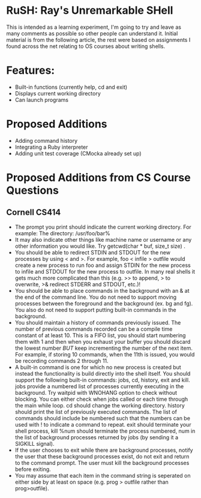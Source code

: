 # RuSH: Ray's Unremarkable SHell

This is intended as a learning experiment, I'm going to try and leave as many comments as possible so other people can understand it. Initial material is from the following article, the rest were based on assignments I found across the net relating to OS courses about writing shells.

# Features:
* Built-in functions (currently help, cd and exit)
* Displays current working directory
* Can launch programs
 
# Proposed Additions
* Adding command history
* Integrating a Ruby interpreter
* Adding unit test coverage (CMocka already set up)

# Proposed Additions from CS Course Questions
## Cornell CS414
* The prompt you print should indicate the current working directory. For example:  The directory: /usr/foo/bar%
* It may also indicate other things like machine name or username or any other information you would like. Try getcwd(char * buf, size_t size) .
* You should be able to redirect STDIN and STDOUT for the new processes by using < and >. For example, foo < infile > outfile would create a new process to run foo and assign STDIN for the new process to infile and STDOUT for the new process to outfile. In many real shells it gets much more complicated than this (e.g. >> to append, > to overwrite, >& redirect STDERR and STDOUT, etc.)! 
* You should be able to place commands in the background with an & at the end of the command line. You do not need to support moving processes between the foreground and the background (ex. bg and fg). You also do not need to support putting built-in commands in the background.
* You should maintain a history of commands previously issued. The number of previous commands recorded can be a compile time constant of at least 10. This is a FIFO list, you should start numbering them with 1 and then when you exhaust your buffer you should discard the lowest number *BUT* keep incrementing the number of the next item. For example, if storing 10 commands, when the 11th is issued, you would be recording commands 2 through 11.
* A built-in command is one for which no new process is created but instead the functionality is build directly into the shell itself. You should support the following built-in commands: jobs, cd, history, exit and kill. jobs provide a numbered list of processes currently executing in the background. Try waitpid with WNOHANG option to check without blocking. You can either check when jobs called or each time through the main while loop. cd should change the working directory. history should print the list of previously executed commands. The list of commands should include be numbered such that the numbers can be used with ! to indicate a command to repeat. exit should terminate your shell process, kill %num should terminate the process numbered, num in the list of background processes returned by jobs (by sending it a SIGKILL signal).
* If the user chooses to exit while there are background processes, notify the user that these background processes exist, do not exit and return to the command prompt. The user must kill the background processes before exiting.
* You may assume that each item in the command string is seperated on either side by at least on space (e.g. prog > outfile rather than prog>outfile).
